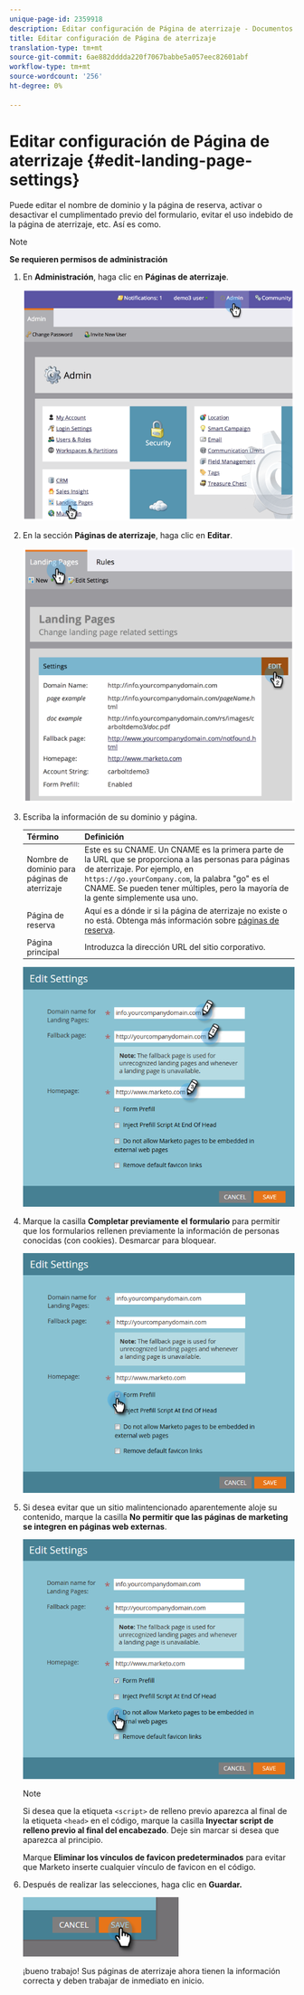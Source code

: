 ```yaml
---
unique-page-id: 2359918
description: Editar configuración de Página de aterrizaje - Documentos de marketing - Documentación del producto
title: Editar configuración de Página de aterrizaje
translation-type: tm+mt
source-git-commit: 6ae882dddda220f7067babbe5a057eec82601abf
workflow-type: tm+mt
source-wordcount: '256'
ht-degree: 0%

---
```



# Editar configuración de Página de aterrizaje {#edit-landing-page-settings}

Puede editar el nombre de dominio y la página de reserva, activar o desactivar el cumplimentado previo del formulario, evitar el uso indebido de la página de aterrizaje, etc. Así es como.

>[!NOTE]
>
>**Se requieren permisos de administración**

1. En **Administración**, haga clic en **Páginas de aterrizaje**.

   ![](assets/image2014-9-10-9-3a47-3a40.png)

1. En la sección **Páginas de aterrizaje**, haga clic en **Editar**.

   ![](assets/image2014-9-10-9-3a47-3a12.png)

1. Escriba la información de su dominio y página.

   | Término | Definición |
   |---|---|
   | Nombre de dominio para páginas de aterrizaje | Este es su CNAME. Un CNAME es la primera parte de la URL que se proporciona a las personas para páginas de aterrizaje. Por ejemplo, en `https://go.yourCompany.com`, la palabra &quot;go&quot; es el CNAME. Se pueden tener múltiples, pero la mayoría de la gente simplemente usa uno. |
   | Página de reserva | Aquí es a dónde ir si la página de aterrizaje no existe o no está. Obtenga más información sobre [páginas de reserva](/help/marketo/product-docs/administration/settings/set-a-fallback-page.md). |
   | Página principal | Introduzca la dirección URL del sitio corporativo. |

   ![](assets/three.png)

1. Marque la casilla **Completar previamente el formulario** para permitir que los formularios rellenen previamente la información de personas conocidas (con cookies). Desmarcar para bloquear.

   ![](assets/four.png)

1. Si desea evitar que un sitio malintencionado aparentemente aloje su contenido, marque la casilla **No permitir que las páginas de marketing se integren en páginas web externas**.

   ![](assets/five.png)

   >[!NOTE]
   >
   >Si desea que la etiqueta `<script>` de relleno previo aparezca al final de la etiqueta `<head>` en el código, marque la casilla **Inyectar script de relleno previo al final del encabezado**. Deje sin marcar si desea que aparezca al principio.
   >
   >Marque **Eliminar los vínculos de favicon predeterminados** para evitar que Marketo inserte cualquier vínculo de favicon en el código.

1. Después de realizar las selecciones, haga clic en **Guardar.**

   ![](assets/six.png)

   ¡bueno trabajo! Sus páginas de aterrizaje ahora tienen la información correcta y deben trabajar de inmediato en inicio.
